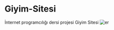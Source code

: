 # Giyim-Sitesi

İnternet programcılığı dersi projesi
Giyim Sitesi
![er](https://user-images.githubusercontent.com/65087063/162613191-aab54cd8-5c2f-4c38-a727-7485642f840f.jpeg)
